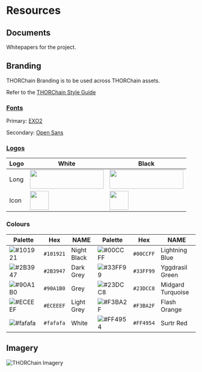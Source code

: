 # Resources

## Documents
Whitepapers for the project. 

## Branding
THORChain Branding is to be used across THORChain assets. 

Refer to the [THORChain Style Guide](https://github.com/thorchain/Branding/blob/master/THORCHAIN%20STYLEGUIDE%20june%202018.pdf)

### [Fonts](https://github.com/thorchain/Resources/tree/master/fonts)
Primary: [EXO2](/fonts/exo)

Secondary: [Open Sans](/fonts/opensans)


### [Logos](https://github.com/thorchain/Resources/tree/master/logos)

|Logo|White|Black|
|---|---|---|
Long | <img src="https://github.com/thorchain/Branding/blob/master/logos/png/Thorchain_main_logo.png" width="196" height="50" /> | <img src="https://github.com/thorchain/Branding/blob/master/logos/png/Thorchain_logo_white.png" width="196" height="50" />
Icon | <img src="https://github.com/thorchain/Branding/blob/master/logos/png/Thorchain_icon.png" width="50" height="50" />| <img src="https://github.com/thorchain/Branding/blob/master/logos/png/Thorchain_icon_rounded.png" width="50" height="50" />


### Colours

|Palette|Hex|NAME|Palette|Hex|NAME|
|---|---|---|---|---|---| 
 ![#101921](https://placehold.it/15/101921/000000?text=+) | `#101921` | Night Black | ![#00CCFF](https://placehold.it/15/00CCFF/000000?text=+) |  `#00CCFF` |  Lightning Blue
 ![#2B3947](https://placehold.it/15/2B3947/000000?text=+) | `#2B3947` |  Dark Grey | ![#33FF99](https://placehold.it/15/33FF99/000000?text=+) |  `#33FF99` |  Yggdrasil Green
 ![#90A1B0](https://placehold.it/15/90A1B0/000000?text=+) | `#90A1B0` | Grey |![#23DCC8](https://placehold.it/15/23DCC8/000000?text=+) |  `#23DCC8` |  Midgard Turquoise
 ![#ECEEEF](https://placehold.it/15/ECEEEF/000000?text=+) | `#ECEEEF` | Light Grey | ![#F3BA2F](https://placehold.it/15/F3BA2F/000000?text=+) |  `#F3BA2F` |  Flash Orange
 ![#fafafa](https://placehold.it/15/fafafa/000000?text=+) | `#fafafa` | White | ![#FF4954](https://placehold.it/15/FF4954/000000?text=+) |  `#FF4954` |  Surtr Red


## Imagery

![THORChain Imagery](https://github.com/thorchain/Branding/blob/master/images/thorchain-imagery.png)

